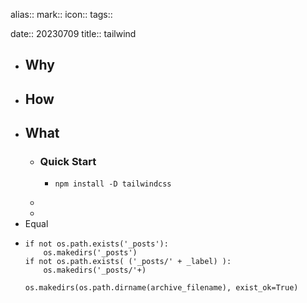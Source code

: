 alias:: 
mark:: 
icon:: 
tags:: 

date:: 20230709
title:: tailwind

- ## Why
- ## How
- ## What
  - ### Quick Start
    - ```
      npm install -D tailwindcss
      ```
  -
  -
- Equal
- ```
  if not os.path.exists('_posts'):
      os.makedirs('_posts')
  if not os.path.exists( ('_posts/' + _label) ):
      os.makedirs('_posts/'+)
  
  os.makedirs(os.path.dirname(archive_filename), exist_ok=True)
  ```